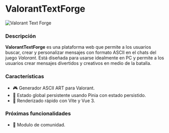 # ValorantTextForge
![Valorant Text Forge](https://experienciasreserve.nyc3.cdn.digitaloceanspaces.com/text-forge.png)
### Descripción

**ValorantTextForge** es una plataforma web que permite a los usuarios buscar, crear y personalizar mensajes con formato ASCII en el chats del juego *Valorant*. Está diseñada para usarse idealmente en PC y permite a los usuarios crear mensajes divertidos y creativos en medio de la batalla.

### Características

- 🎮 Generador ASCII ART para Valorant.
- 🔧 Estado global persistente usando Pinia con estado persistido.
- 🚀 Renderizado rápido con Vite y Vue 3.

### Próximas funcionalidades

- 📝 Modulo de comunidad.
